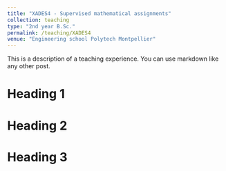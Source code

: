```yaml
---
title: "XADES4 - Supervised mathematical assignments"
collection: teaching
type: "2nd year B.Sc."
permalink: /teaching/XADES4
venue: "Engineering school Polytech Montpellier"
---
```


This is a description of a teaching experience. You can use markdown like any other post.

Heading 1
======

Heading 2
======

Heading 3
======
